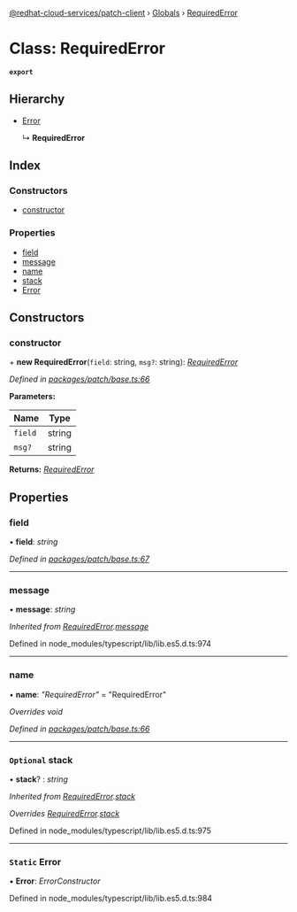 [@redhat-cloud-services/patch-client](../README.md) › [Globals](../globals.md) › [RequiredError](requirederror.md)

# Class: RequiredError

**`export`** 

## Hierarchy

* [Error](requirederror.md#static-error)

  ↳ **RequiredError**

## Index

### Constructors

* [constructor](requirederror.md#constructor)

### Properties

* [field](requirederror.md#field)
* [message](requirederror.md#message)
* [name](requirederror.md#name)
* [stack](requirederror.md#optional-stack)
* [Error](requirederror.md#static-error)

## Constructors

###  constructor

\+ **new RequiredError**(`field`: string, `msg?`: string): *[RequiredError](requirederror.md)*

*Defined in [packages/patch/base.ts:66](https://github.com/RedHatInsights/javascript-clients/blob/b0e959d/packages/patch/base.ts#L66)*

**Parameters:**

Name | Type |
------ | ------ |
`field` | string |
`msg?` | string |

**Returns:** *[RequiredError](requirederror.md)*

## Properties

###  field

• **field**: *string*

*Defined in [packages/patch/base.ts:67](https://github.com/RedHatInsights/javascript-clients/blob/b0e959d/packages/patch/base.ts#L67)*

___

###  message

• **message**: *string*

*Inherited from [RequiredError](requirederror.md).[message](requirederror.md#message)*

Defined in node_modules/typescript/lib/lib.es5.d.ts:974

___

###  name

• **name**: *"RequiredError"* = "RequiredError"

*Overrides void*

*Defined in [packages/patch/base.ts:66](https://github.com/RedHatInsights/javascript-clients/blob/b0e959d/packages/patch/base.ts#L66)*

___

### `Optional` stack

• **stack**? : *string*

*Inherited from [RequiredError](requirederror.md).[stack](requirederror.md#optional-stack)*

*Overrides [RequiredError](requirederror.md).[stack](requirederror.md#optional-stack)*

Defined in node_modules/typescript/lib/lib.es5.d.ts:975

___

### `Static` Error

▪ **Error**: *ErrorConstructor*

Defined in node_modules/typescript/lib/lib.es5.d.ts:984
